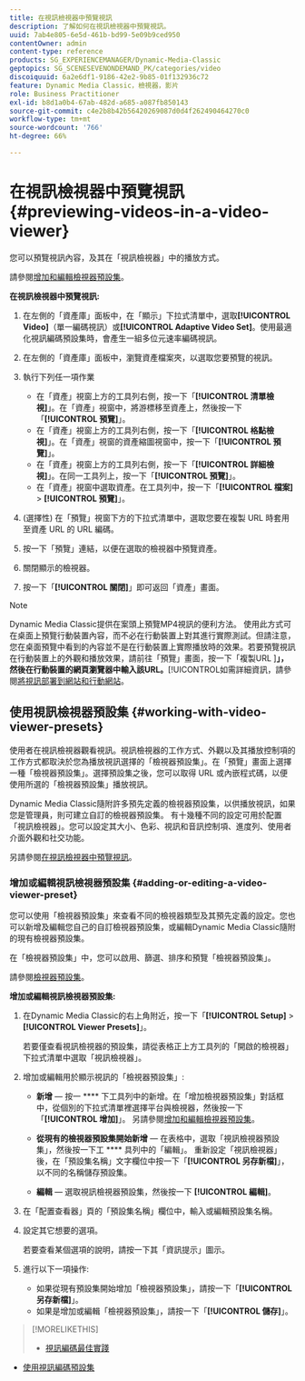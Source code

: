 ```yaml
---
title: 在視訊檢視器中預覽視訊
description: 了解如何在視訊檢視器中預覽視訊。
uuid: 7ab4e805-6e5d-461b-bd99-5e09b9ced950
contentOwner: admin
content-type: reference
products: SG_EXPERIENCEMANAGER/Dynamic-Media-Classic
geptopics: SG_SCENESEVENONDEMAND_PK/categories/video
discoiquuid: 6a2e6df1-9186-42e2-9b85-01f132936c72
feature: Dynamic Media Classic，檢視器，影片
role: Business Practitioner
exl-id: b8d1a0b4-67ab-482d-a685-a087fb850143
source-git-commit: c4e2b8b42b56420269087d0d4f262490464270c0
workflow-type: tm+mt
source-wordcount: '766'
ht-degree: 66%

---
```


# 在視訊檢視器中預覽視訊{#previewing-videos-in-a-video-viewer}

您可以預覽視訊內容，及其在「視訊檢視器」中的播放方式。

請參閱[增加和編輯檢視器預設集](application-setup.md#adding_and_editing_viewer_presets)。

**在視訊檢視器中預覽視訊:**

1. 在左側的「資產庫」面板中，在「顯示」下拉式清單中，選取&#x200B;**[!UICONTROL Video]**（單一編碼視訊）或&#x200B;**[!UICONTROL Adaptive Video Set]**。使用最適化視訊編碼預設集時，會產生一組多位元速率編碼視訊。
1. 在左側的「資產庫」面板中，瀏覽資產檔案夾，以選取您要預覽的視訊。
1. 執行下列任一項作業

   * 在「資產」視窗上方的工具列右側，按一下「**[!UICONTROL 清單檢視]**」。在「資產」視窗中，將游標移至資產上，然後按一下「**[!UICONTROL 預覽]**」。
   * 在「資產」視窗上方的工具列右側，按一下「**[!UICONTROL 格點檢視]**」。在「資產」視窗的資產縮圖視窗中，按一下「**[!UICONTROL 預覽]**」。
   * 在「資產」視窗上方的工具列右側，按一下「**[!UICONTROL 詳細檢視]**」。在同一工具列上，按一下「**[!UICONTROL 預覽]**」。
   * 在「資產」視窗中選取資產。在工具列中，按一下「**[!UICONTROL 檔案]** > **[!UICONTROL 預覽]**」。

1. (選擇性) 在「預覽」視窗下方的下拉式清單中，選取您要在複製 URL 時套用至資產 URL 的 URL 編碼。
1. 按一下「預覽」連結，以便在選取的檢視器中預覽資產。
1. 關閉顯示的檢視器。
1. 按一下「**[!UICONTROL 關閉]**」即可返回「資產」畫面。

>[!NOTE]
>
>Dynamic Media Classic提供在案頭上預覽MP4視訊的便利方法。 使用此方式可在桌面上預覽行動裝置內容，而不必在行動裝置上對其進行實際測試。但請注意，您在桌面預覽中看到的內容並不是在行動裝置上實際播放時的效果。若要預覽視訊在行動裝置上的外觀和播放效果，請前往「預覽」畫面，按一下「複製URL ]**」，然後在行動裝置的網頁瀏覽器中輸入該URL。**[!UICONTROL &#x200B;如需詳細資訊，請參閱[將視訊部署到網站和行動網站](deploying-video-websites-mobile-sites.md#deploying_video_to_your_websites_and_mobile_sites)。

## 使用視訊檢視器預設集 {#working-with-video-viewer-presets}

使用者在視訊檢視器觀看視訊。視訊檢視器的工作方式、外觀以及其播放控制項的工作方式都取決於您為播放視訊選擇的「檢視器預設集」。在「預覽」畫面上選擇一種「檢視器預設集」。選擇預設集之後，您可以取得 URL 或內嵌程式碼，以便使用所選的「檢視器預設集」播放視訊。

Dynamic Media Classic隨附許多預先定義的檢視器預設集，以供播放視訊，如果您是管理員，則可建立自訂的檢視器預設集。 有十幾種不同的設定可用於配置「視訊檢視器」。您可以設定其大小、色彩、視訊和音訊控制項、進度列、使用者介面外觀和社交功能。

另請參閱[在視訊檢視器中預覽視訊](previewing-videos-video-viewer.md#previewing_videos_in_a_video_viewer)。

### 增加或編輯視訊檢視器預設集 {#adding-or-editing-a-video-viewer-preset}

您可以使用「檢視器預設集」來查看不同的檢視器類型及其預先定義的設定。您也可以新增及編輯您自己的自訂檢視器預設集，或編輯Dynamic Media Classic隨附的現有檢視器預設集。

在「檢視器預設集」中，您可以啟用、篩選、排序和預覽「檢視器預設集」。

請參閱[檢視器預設集](application-setup.md#viewer_presets)。

**增加或編輯視訊檢視器預設集:**

1. 在Dynamic Media Classic的右上角附近，按一下「**[!UICONTROL Setup]** > **[!UICONTROL Viewer Presets]**」。

   若要僅查看視訊檢視器的預設集，請從表格正上方工具列的「開啟的檢視器」下拉式清單中選取「視訊檢視器」。

1. 增加或編輯用於顯示視訊的「檢視器預設集」:

   * **新增**  — 按一 **** 下工具列中的新增。在「增加檢視器預設集」對話框中，從個別的下拉式清單裡選擇平台與檢視器，然後按一下「**[!UICONTROL 增加]**」。
   另請參閱[增加和編輯檢視器預設集](application-setup.md#adding_and_editing_viewer_presets)。

   * **從現有的檢視器預設集開始新增**  — 在表格中，選取「視訊檢視器預設集」，然後按一下工 **** 具列中的「編輯」。
   重新設定「視訊檢視器」後，在「預設集名稱」文字欄位中按一下「**[!UICONTROL 另存新檔]**」，以不同的名稱儲存預設集。

   * **編輯**  — 選取視訊檢視器預設集，然後按一下 **[!UICONTROL 編輯]**。



1. 在「配置查看器」頁的「預設集名稱」欄位中，輸入或編輯預設集名稱。
1. 設定其它想要的選項。

   若要查看某個選項的說明，請按一下其「資訊提示」圖示。

1. 進行以下一項操作:

   * 如果從現有預設集開始增加「檢視器預設集」，請按一下「**[!UICONTROL 另存新檔]**」。
   * 如果是增加或編輯「檢視器預設集」，請按一下「**[!UICONTROL 儲存]**」。

>[!MORELIKETHIS]
>
>* [視訊編碼最佳實踐](uploading-encoding-videos.md#best_practices_for_video_encoding)
* [使用視訊編碼預設集](uploading-encoding-videos.md#working_with_video_encoding_presets)

